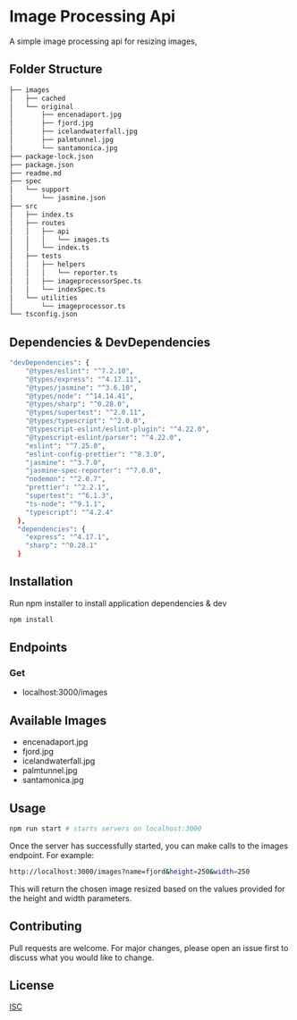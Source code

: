 
# Image Processing Api

A simple image processing api for resizing images,

## Folder Structure

```bash
├── images
│   ├── cached
│   └── original
│       ├── encenadaport.jpg
│       ├── fjord.jpg
│       ├── icelandwaterfall.jpg
│       ├── palmtunnel.jpg
│       └── santamonica.jpg
├── package-lock.json
├── package.json
├── readme.md
├── spec
│   └── support
│       └── jasmine.json
├── src
│   ├── index.ts
│   ├── routes
│   │   ├── api
│   │   │   └── images.ts
│   │   └── index.ts
│   ├── tests
│   │   ├── helpers
│   │   │   └── reporter.ts
│   │   ├── imageprocessorSpec.ts
│   │   └── indexSpec.ts
│   └── utilities
│       └── imageprocessor.ts
└── tsconfig.json
```

## Dependencies & DevDependencies

```bash
"devDependencies": {
    "@types/eslint": "^7.2.10",
    "@types/express": "^4.17.11",
    "@types/jasmine": "^3.6.10",
    "@types/node": "^14.14.41",
    "@types/sharp": "^0.28.0",
    "@types/supertest": "^2.0.11",
    "@types/typescript": "^2.0.0",
    "@typescript-eslint/eslint-plugin": "^4.22.0",
    "@typescript-eslint/parser": "^4.22.0",
    "eslint": "^7.25.0",
    "eslint-config-prettier": "^8.3.0",
    "jasmine": "^3.7.0",
    "jasmine-spec-reporter": "^7.0.0",
    "nodemon": "^2.0.7",
    "prettier": "^2.2.1",
    "supertest": "^6.1.3",
    "ts-node": "^9.1.1",
    "typescript": "^4.2.4"
  },
  "dependencies": {
    "express": "^4.17.1",
    "sharp": "^0.28.1"
  }
```

## Installation

Run npm installer to install application dependencies & dev

```bash
npm install
```

## Endpoints

### Get 
* localhost:3000/images

## Available Images
* encenadaport.jpg
* fjord.jpg
* icelandwaterfall.jpg
* palmtunnel.jpg
* santamonica.jpg

## Usage

```bash
npm run start # starts servers on localhost:3000
```
Once the server has successfully started, you can make calls to the images endpoint. For example:

```bash
http://localhost:3000/images?name=fjord&height=250&width=250
```

This will return the chosen image resized based on the values provided for the height and width parameters.


## Contributing
Pull requests are welcome. For major changes, please open an issue first to discuss what you would like to change.


## License
[ISC](https://opensource.org/licenses/ISC)
